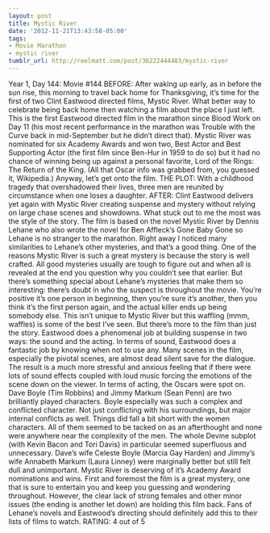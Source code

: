 ```yaml
---
layout: post
title: Mystic River
date: '2012-11-21T13:43:58-05:00'
tags:
- Movie Marathon
- mystic river
tumblr_url: http://reelmatt.com/post/36222444483/mystic-river
---
```

Year 1, Day 144: Movie #144
BEFORE: After waking up early, as in before the sun rise, this morning to travel back home for Thanksgiving, it’s time for the first of two Clint Eastwood directed films, Mystic River. What better way to celebrate being back home then watching a film about the place I just left. This is the first Eastwood directed film in the marathon since Blood Work on Day 11 (his most recent performance in the marathon was Trouble with the Curve back in mid-September but he didn’t direct that). Mystic River was nominated for six Academy Awards and won two, Best Actor and Best Supporting Actor (the first film since Ben-Hur in 1959 to do so) but it had no chance of winning being up against a personal favorite, Lord of the Rings: The Return of the King. (All that Oscar info was grabbed from, you guessed it, Wikipedia.)
Anyway, let’s get onto the film.
THE PLOT: With a childhood tragedy that overshadowed their lives, three men are reunited by circumstance when one loses a daughter.
AFTER: Clint Eastwood delivers yet again with Mystic River creating suspense and mystery without relying on large chase scenes and showdowns.
What stuck out to me the most was the style of the story. The film is based on the novel Mystic River by Dennis Lehane who also wrote the novel for Ben Affleck’s Gone Baby Gone so Lehane is no stranger to the marathon. Right away I noticed many similarities to Lehane’s other mysteries, and that’s a good thing. One of the reasons Mystic River is such a great mystery is because the story is well crafted. All good mysteries usually are tough to figure out and when all is revealed at the end you question why you couldn’t see that earlier. But there’s something special about Lehane’s mysteries that make them so interesting: there’s doubt in who the suspect is throughout the movie. You’re positive it’s one person in beginning, then you’re sure it’s another, then you think it’s the first person again, and the actual killer ends up being somebody else. This isn’t unique to Mystic River but this waffling (mmm, waffles) is some of the best I’ve seen.
But there’s more to the film than just the story. Eastwood does a phenomenal job at building suspense in two ways: the sound and the acting. In terms of sound, Eastwood does a fantastic job by knowing when not to use any. Many scenes in the film, especially the pivotal scenes, are almost dead silent save for the dialogue. The result is a much more stressful and anxious feeling that if there were lots of sound effects coupled with loud music forcing the emotions of the scene down on the viewer. In terms of acting, the Oscars were spot on. Dave Boyle (Tim Robbins) and Jimmy Markum (Sean Penn) are two brilliantly played characters. Boyle especially was such a complex and conflicted character. Not just conflicting with his surroundings, but major internal conflicts as well. Things did fall a bit short with the women characters. All of them seemed to be tacked on as an afterthought and none were anywhere near the complexity of the men. The whole Devine subplot (with Kevin Bacon and Tori Davis) in particular seemed superfluous and unnecessary. Dave’s wife Celeste Boyle (Marcia Gay Harden) and Jimmy’s wife Annabeth Markum (Laura Linney) were marginally better but still felt dull and unimportant.
Mystic River is deserving of it’s Academy Award nominations and wins. First and foremost the film is a great mystery, one that is sure to entertain you and keep you guessing and wondering throughout. However, the clear lack of strong females and other minor issues (the ending is another let down) are holding this film back. Fans of Lehane’s novels and Eastwood’s directing should definitely add this to their lists of films to watch.
RATING: 4 out of 5
